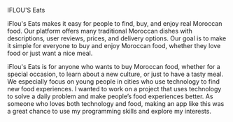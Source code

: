 IFLOU'S Eats 



iFlou's Eats makes it easy for people to find, buy, and enjoy real Moroccan food. Our platform offers many traditional Moroccan dishes with descriptions, user reviews, prices, and delivery options. Our goal is to make it simple for everyone to buy and enjoy Moroccan food, whether they love food or just want a nice meal.

iFlou's Eats is for anyone who wants to buy Moroccan food, whether for a special occasion, to learn about a new culture, or just to have a tasty meal. We especially focus on young people in cities who use technology to find new food experiences. I wanted to work on a project that uses technology to solve a daily problem and make people’s food experiences better. As someone who loves both technology and food, making an app like this was a great chance to use my programming skills and explore my interests.
